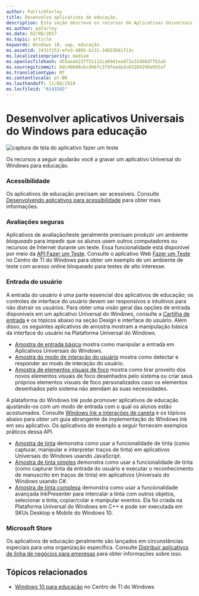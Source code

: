 ```yaml
---
author: PatrickFarley
title: Desenvolva aplicativos de educação.
description: Esta seção descreve os recursos de Aplicativos Universais do Windows que estão disponíveis para escrever aplicativos de educação para a plataforma Windows 10.
ms.author: pafarley
ms.date: 02/08/2017
ms.topic: article
keywords: Windows 10, uwp, educação
ms.assetid: 2431f253-efe3-4895-b131-34653b61f13c
ms.localizationpriority: medium
ms.openlocfilehash: d55aaab22ff51112ca69d1ead72e31468d7fb1ab
ms.sourcegitcommit: bdc40b08cbcd46fc379feeda3c63204290e055af
ms.translationtype: MT
ms.contentlocale: pt-BR
ms.lasthandoff: 11/08/2018
ms.locfileid: "6143102"
---
```

# <a name="develop-universal-windows-apps-for-education"></a>Desenvolver aplicativos Universais do Windows para educação
![captura de tela do aplicativo fazer um teste](images/take-a-test-screen-small.png)

Os recursos a seguir ajudarão você a gravar um aplicativo Universal do Windows para educação.

### <a name="accessibility"></a>Acessibilidade
Os aplicativos de educação precisam ser acessíveis. Consulte [Desenvolvendo aplicativos para acessibilidade](https://developer.microsoft.com/windows/accessible-apps) para obter mais informações.


### <a name="secure-assessments"></a>Avaliações seguras
Aplicativos de avaliação/teste geralmente precisam produzir um ambiente *bloqueado* para impedir que os alunos usem outros computadores ou recursos de Internet durante um teste. Essa funcionalidade está disponível por meio da [API Fazer um Teste](take-a-test-api.md). Consulte o aplicativo Web [Fazer um Teste](https://technet.microsoft.com/edu/windows/take-tests-in-windows-10) no Centro de TI do Windows para obter um exemplo de um ambiente de teste com acesso online bloqueado para testes de alto interesse.

### <a name="user-input"></a>Entrada do usuário
A entrada do usuário é uma parte essencial dos aplicativos de educação; os controles de interface do usuário devem ser responsivos e intuitivos para não distrair os usuários. Para obter uma visão geral das opções de entrada disponíveis em um aplicativo Universal do Windows, consulte a [Cartilha de entrada](https://docs.microsoft.com/windows/uwp/design/input/input-primer) e os tópicos abaixo na seção Design e interface do usuário. Além disso, os seguintes aplicativos de amostra mostram a manipulação básica da interface do usuário na Plataforma Universal do Windows.
- [Amostra de entrada básica](https://github.com/Microsoft/Windows-universal-samples/tree/master/Samples/BasicInput) mostra como manipular a entrada em Aplicativos Universais do Windows.
- [Amostra do modo de interação do usuário](https://github.com/Microsoft/Windows-universal-samples/tree/master/Samples/UserInteractionMode) mostra como detectar e responder ao modo de interação do usuário.
- [Amostra de elementos visuais de foco](https://github.com/Microsoft/Windows-universal-samples/tree/master/Samples/XamlFocusVisuals) mostra como tirar proveito dos novos elementos visuais de foco desenhados pelo sistema ou criar seus próprios elementos visuais de foco personalizados caso os elementos desenhados pelo sistema não atendam às suas necessidades.

A plataforma do Windows Ink pode promover aplicativos de educação ajustando-os com um modo de entrada com o qual os alunos estão acostumados. Consulte [Windows Ink e interações de caneta](https://docs.microsoft.com/windows/uwp/design/input/pen-and-stylus-interactions) e os tópicos abaixo para obter um guia abrangente de implementação do Windows Ink em seu aplicativo. Os aplicativos de exemplo a seguir fornecem exemplos práticos dessa API.
- [Amostra de tinta](https://github.com/Microsoft/Windows-universal-samples/tree/master/Samples/Ink) demonstra como usar a funcionalidade de tinta (como capturar, manipular e interpretar traços de tinta) em aplicativos Universais do Windows usando JavaScript.
- [Amostra de tinta simples](https://github.com/Microsoft/Windows-universal-samples/tree/master/Samples/SimpleInk) demonstra como usar a funcionalidade de tinta (como capturar tinta da entrada do usuário e executar o reconhecimento de manuscrito em traços de tinta) em aplicativos Universais do Windows usando C#.
- [Amostra de tinta complexa](https://github.com/Microsoft/Windows-universal-samples/tree/master/Samples/ComplexInk) demonstra como usar a funcionalidade avançada InkPresenter para intercalar a tinta com outros objetos, selecionar a tinta, copiar/colar e manipular eventos. Ela foi criada na Plataforma Universal do Windows em C++ e pode ser executada em SKUs Desktop e Mobile do Windows 10.


### <a name="microsoft-store"></a>Microsoft Store
Os aplicativos de educação geralmente são lançados em circunstâncias especiais para uma organização específica. Consulte [Distribuir aplicativos de linha de negócios para empresas](https://msdn.microsoft.com/windows/uwp/publish/distribute-lob-apps-to-enterprises) para obter informações sobre isso.

## <a name="related-topics"></a>Tópicos relacionados
- [Windows 10 para educação](https://technet.microsoft.com/edu/windows/index) no Centro de TI do Windows
